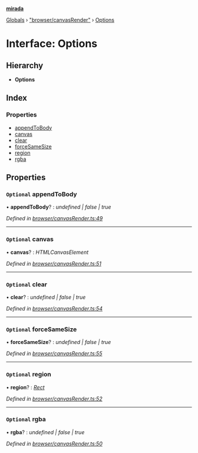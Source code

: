 **[mirada](../README.md)**

[Globals](../README.md) › ["browser/canvasRender"](../modules/_browser_canvasrender_.md) › [Options](_browser_canvasrender_.options.md)

# Interface: Options

## Hierarchy

* **Options**

## Index

### Properties

* [appendToBody](_browser_canvasrender_.options.md#optional-appendtobody)
* [canvas](_browser_canvasrender_.options.md#optional-canvas)
* [clear](_browser_canvasrender_.options.md#optional-clear)
* [forceSameSize](_browser_canvasrender_.options.md#optional-forcesamesize)
* [region](_browser_canvasrender_.options.md#optional-region)
* [rgba](_browser_canvasrender_.options.md#optional-rgba)

## Properties

### `Optional` appendToBody

• **appendToBody**? : *undefined | false | true*

*Defined in [browser/canvasRender.ts:49](https://github.com/cancerberoSgx/mirada/blob/eecc091/mirada/src/browser/canvasRender.ts#L49)*

___

### `Optional` canvas

• **canvas**? : *HTMLCanvasElement*

*Defined in [browser/canvasRender.ts:51](https://github.com/cancerberoSgx/mirada/blob/eecc091/mirada/src/browser/canvasRender.ts#L51)*

___

### `Optional` clear

• **clear**? : *undefined | false | true*

*Defined in [browser/canvasRender.ts:54](https://github.com/cancerberoSgx/mirada/blob/eecc091/mirada/src/browser/canvasRender.ts#L54)*

___

### `Optional` forceSameSize

• **forceSameSize**? : *undefined | false | true*

*Defined in [browser/canvasRender.ts:55](https://github.com/cancerberoSgx/mirada/blob/eecc091/mirada/src/browser/canvasRender.ts#L55)*

___

### `Optional` region

• **region**? : *[Rect](../classes/_types_opencv__hacks_.rect.md)*

*Defined in [browser/canvasRender.ts:52](https://github.com/cancerberoSgx/mirada/blob/eecc091/mirada/src/browser/canvasRender.ts#L52)*

___

### `Optional` rgba

• **rgba**? : *undefined | false | true*

*Defined in [browser/canvasRender.ts:50](https://github.com/cancerberoSgx/mirada/blob/eecc091/mirada/src/browser/canvasRender.ts#L50)*